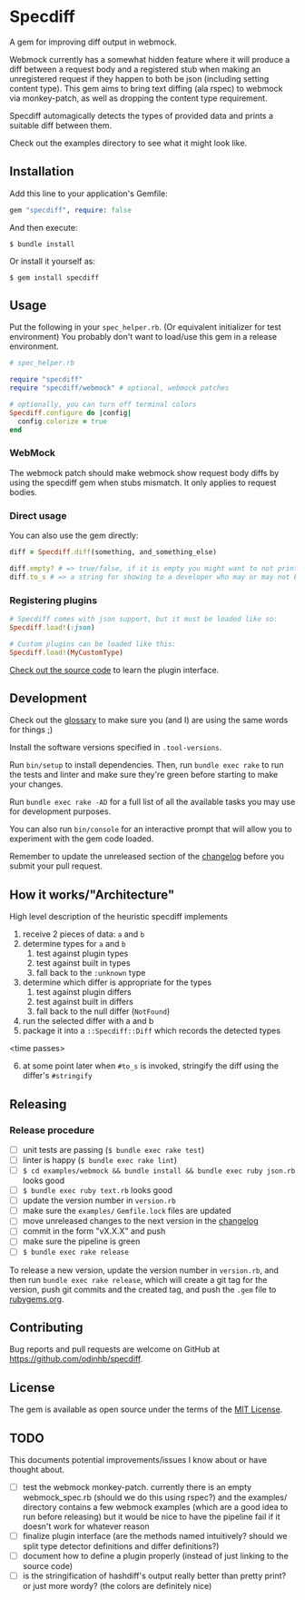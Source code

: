 # Specdiff

A gem for improving diff output in webmock.

Webmock currently has a somewhat hidden feature where it will produce a diff
between a request body and a registered stub when making an unregistered request
if they happen to both be json (including setting content type). This gem aims
to bring text diffing (ala rspec) to webmock via monkey-patch, as well as
dropping the content type requirement.

Specdiff automagically detects the types of provided data and prints a suitable
diff between them.

Check out the examples directory to see what it might look like.

## Installation

Add this line to your application's Gemfile:

```ruby
gem "specdiff", require: false
```

And then execute:

    $ bundle install

Or install it yourself as:

    $ gem install specdiff

## Usage

Put the following in your `spec_helper.rb`. (Or equivalent initializer
for test environment) You probably don't want to load/use this gem in a release
environment.

```rb
# spec_helper.rb

require "specdiff"
require "specdiff/webmock" # optional, webmock patches

# optionally, you can turn off terminal colors
Specdiff.configure do |config|
  config.colorize = true
end
```

### WebMock

The webmock patch should make webmock show request body diffs by using the
specdiff gem when stubs mismatch. It only applies to request bodies.

### Direct usage

You can also use the gem directly:

```rb
diff = Specdiff.diff(something, and_something_else)

diff.empty? # => true/false, if it is empty you might want to not print the diff, it is probably useless
diff.to_s # => a string for showing to a developer who may or may not be scratching their head
```

### Registering plugins

```rb
# Specdiff comes with json support, but it must be loaded like so:
Specdiff.load!(:json)

# Custom plugins can be loaded like this:
Specdiff.load!(MyCustomType)
```

[Check out the source code](./lib/specdiff/plugins/json.rb) to learn the plugin interface.

## Development

Check out the [glossary](./glossary.txt) to make sure you (and I) are using the
same words for things ;)

Install the software versions specified in `.tool-versions`.

Run `bin/setup` to install dependencies. Then, run `bundle exec rake` to run the tests and linter and make sure they're green before starting to make your changes.

Run `bundle exec rake -AD` for a full list of all the available tasks you may use for development purposes.

You can also run `bin/console` for an interactive prompt that will allow you to experiment with the gem code loaded.

Remember to update the unreleased section of the [changelog](./CHANGELOG.md) before you submit your pull request.

## How it works/"Architecture"

High level description of the heuristic specdiff implements

  1. receive 2 pieces of data: `a` and `b`
  2. determine types for `a` and `b`
      1. test against plugin types
      2. test against built in types
      3. fall back to the `:unknown` type
  3. determine which differ is appropriate for the types
      1. test against plugin differs
      2. test against built in differs
      3. fall back to the null differ (`NotFound`)
  7. run the selected differ with a and b
  8. package it into a `::Specdiff::Diff` which records the detected types

  \<time passes>

  6. at some point later when `#to_s` is invoked, stringify the diff using the differ's `#stringify`

## Releasing

### Release procedure

  - [ ] unit tests are passing (`$ bundle exec rake test`)
  - [ ] linter is happy (`$ bundle exec rake lint`)
  - [ ] `$ cd examples/webmock && bundle install && bundle exec ruby json.rb` looks good
  - [ ] `$ bundle exec ruby text.rb` looks good
  - [ ] update the version number in `version.rb`
  - [ ] make sure the `examples/` `Gemfile.lock` files are updated
  - [ ] move unreleased changes to the next version in the [changelog](./CHANGELOG.md)
  - [ ] commit in the form "vX.X.X" and push
  - [ ] make sure the pipeline is green
  - [ ] `$ bundle exec rake release`

To release a new version, update the version number in `version.rb`, and then run `bundle exec rake release`, which will create a git tag for the version, push git commits and the created tag, and push the `.gem` file to [rubygems.org](https://rubygems.org).

## Contributing

Bug reports and pull requests are welcome on GitHub at https://github.com/odinhb/specdiff.

## License

The gem is available as open source under the terms of the [MIT License](https://opensource.org/licenses/MIT).

## TODO

This documents potential improvements/issues I know about or have thought about.

- [ ] test the webmock monkey-patch. currently there is an empty webmock_spec.rb (should we do this using rspec?) and the examples/ directory contains a few webmock examples (which are a good idea to run before releasing) but it would be nice to have the pipeline fail if it doesn't work for whatever reason
- [ ] finalize plugin interface (are the methods named intuitively? should we split type detector definitions and differ definitions?)
- [ ] document how to define a plugin properly (instead of just linking to the source code)
- [ ] is the stringification of hashdiff's output really better than pretty print? or just more wordy? (the colors are definitely nice)
